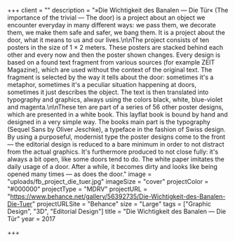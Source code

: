 +++
client = ""
description = "»Die Wichtigkeit des Banalen — Die Tür« (The importance of the trivial — The door) is a project about an object we encounter everyday in many different ways: we pass them, we decorate them, we make them safe and safer, we bang them. It is a project about the door, what it means to us and our lives.\n\nThe project consists of ten posters in the size of 1 × 2 meters. These posters are stacked behind each other and every now and then the poster shown changes. Every design is based on a found text fragment from various sources (for example ZEIT Magazine), which are used without the context of the original text. The fragment is selected by the way it tells about the door: sometimes it's a metaphor, sometimes it's a peculiar situation happening at doors, sometimes it just describes the object. The text is then translated into typography and graphics, always using the colors black, white, blue-violet and magenta.\n\nThese ten are part of a series of 56 other poster designs, which are presented in a white book. This layflat book is bound by hand and designed in a very simple way. The books main part is the typography (Sequel Sans by Oliver Jeschke), a typeface in the fashion of Swiss design. By using a purposeful, modernist type the poster designs come to the front — the editorial design is reduced to a bare minimum in order to not distract from the actual graphics. It's furthermore produced to not close fully: it's always a bit open, like some doors tend to do. The white paper imitates the daily usage of a door. After a while, it becomes dirty and looks like being opened many times — as does the door."
image = "uploads/fb_project_die_tuer.jpg"
imageSize = "cover"
projectColor = "#000000"
projectType = "MDRV"
projectURL = "https://www.behance.net/gallery/56392735/Die-Wichtigkeit-des-Banalen-Die-Tuer"
projectURLSite = "Behance"
size = "Large"
tags = ["Graphic Design", "3D", "Editorial Design"]
title = "Die Wichtigkeit des Banalen — Die Tür"
year = 2017

+++
